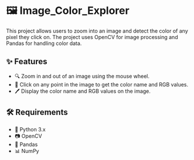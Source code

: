 # 🖼️ Image_Color_Explorer

This project allows users to zoom into an image and detect the color of any pixel they click on. The project uses OpenCV for image processing and Pandas for handling color data.

## ✨ Features

- 🔍 Zoom in and out of an image using the mouse wheel.
- 🎯 Click on any point in the image to get the color name and RGB values.
- 🖊️ Display the color name and RGB values on the image.

## 🛠️  Requirements

- 🐍 Python 3.x
- 📷 OpenCV
- 🐼 Pandas
- 📊 NumPy
